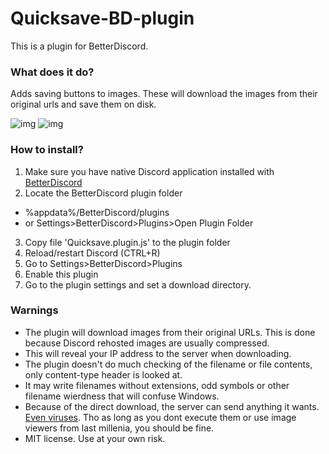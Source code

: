 # Quicksave-BD-plugin
This is a plugin for BetterDiscord.

### What does it do?
Adds saving buttons to images. These will download the images from their original urls and save them on disk.

![img](https://kosshi.fi/u/YiKB.png)
![img](https://kosshi.fi/u/7ktC.png)

### How to install?
1. Make sure you have native Discord application installed with [BetterDiscord](https://betterdiscord.net)
2. Locate the BetterDiscord plugin folder
  * %appdata%/BetterDiscord/plugins
  * or Settings>BetterDiscord>Plugins>Open Plugin Folder
3. Copy file 'Quicksave.plugin.js' to the plugin folder
4. Reload/restart Discord (CTRL+R)
5. Go to Settings>BetterDiscord>Plugins
6. Enable this plugin
7. Go to the plugin settings and set a download directory.


### Warnings
- The plugin will download images from their original URLs. This is done because Discord rehosted images are usually compressed.
- This will reveal your IP address to the server when downloading.
- The plugin doesn't do much checking of the filename or file contents, only content-type header is looked at. 
- It may write filenames without extensions, odd symbols or other filename wierdness that will confuse Windows.
- Because of the direct download, the server can send anything it wants. [Even viruses](https://stackoverflow.com/questions/9675941/how-can-a-virus-exist-in-an-image). Tho as long as you dont execute them or use image viewers from last millenia, you should be fine.
- MIT license. Use at your own risk. 
